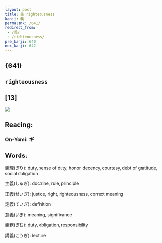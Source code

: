 ```yaml
---
layout: post
title: 義 righteousness
kanji: 義
permalink: /641/
redirect_from:
 - /義/
 - /righteousness/
pre_kanji: 640
nex_kanji: 642
---
```


## {641}

## `righteousness`

## [13]

<div class="stroke"><img src="E7BEA9.png" /></div>

## Reading:

### On-Yomi: ギ

## Words:

義理(ぎり): duty, sense of duty, honor, decency, courtesy, debt of gratitude, social obligation

主義(しゅぎ): doctrine, rule, principle

正義(せいぎ): justice, right, righteousness, correct meaning

定義(ていぎ): definition

意義(いぎ): meaning, significance

義務(ぎむ): duty, obligation, responsibility

講義(こうぎ): lecture
